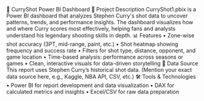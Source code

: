 🏀 CurryShot Power BI Dashboard
📌 Project Description
CurryShot1.pbix is a Power BI dashboard that analyzes Stephen Curry's shot data to uncover patterns, trends, and performance insights. The dashboard visualizes how and where Curry scores most effectively, helping fans and analysts understand his legendary shooting skills in depth.
📊 Features
•	Zone-wise shot accuracy (3PT, mid-range, paint, etc.)
•	Shot heatmap showing frequency and success rate
•	Filters for shot type, distance, opponent, and game location
•	Time-based analysis: performance across seasons or games
•	Clean, interactive visuals for data-driven storytelling
📂 Data Source
This report uses Stephen Curry’s historical shot data. (Mention your exact data source here, e.g., Kaggle, NBA API, CSV, etc.)
🛠️ Tools & Technologies
•	Power BI for report development and data visualization
•	DAX for calculated metrics and insights
•	Excel/CSV for raw data preparation


